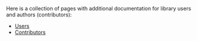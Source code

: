 Here is a collection of pages with additional documentation for library users and authors (contributors):
* [Users](./Users)
* [Contributors](./Contributions)